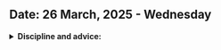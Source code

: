 ## Date: 26 March, 2025 - Wednesday

<details>
    <summary>
        <strong>Discipline and advice:</strong>
    </summary>
    <ul>
        <li>Foundation make a strong and solid.</li>
        <li>Data Structure and Algorithm must be understand and 100% complete.</li>
        <li>Capable for any problem and solve any problems.</li>
        <li>Focused on and consistence to roadmap on Software Engineers path.</li>
        <li>Compromise and sacrifice a time wasting.</li>
        <li>Struggle for a best programmer or software engineer.</li>
        <li>Focus perfection and time management.</li>
        <li>Daily task to daily finished.</li>
        <li>Hard work, practice, practice and more than practice.</li>
    <ul>
</details>